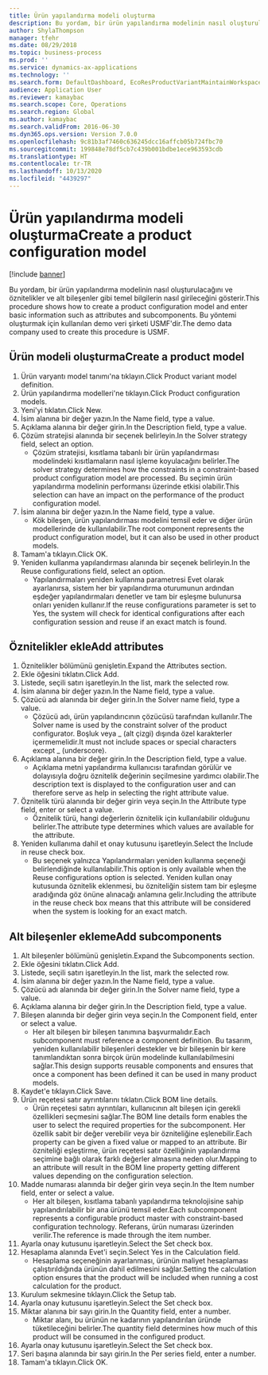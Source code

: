 ```yaml
---
title: Ürün yapılandırma modeli oluşturma
description: Bu yordam, bir ürün yapılandırma modelinin nasıl oluşturulacağını ve öznitelikler ve alt bileşenler gibi temel bilgilerin nasıl girileceğini gösterir.
author: ShylaThompson
manager: tfehr
ms.date: 08/29/2018
ms.topic: business-process
ms.prod: ''
ms.service: dynamics-ax-applications
ms.technology: ''
ms.search.form: DefaultDashboard, EcoResProductVariantMaintainWorkspace, PCProductConfigurationModelListPage, PCCreateProductConfigurationModel, PCProductConfigurationModelDetails, PCBOMLineDetails
audience: Application User
ms.reviewer: kamaybac
ms.search.scope: Core, Operations
ms.search.region: Global
ms.author: kamaybac
ms.search.validFrom: 2016-06-30
ms.dyn365.ops.version: Version 7.0.0
ms.openlocfilehash: 9c81b3af7460c636245dcc16affcb05b724fbc70
ms.sourcegitcommit: 199848e78df5cb7c439b001bdbe1ece963593cdb
ms.translationtype: HT
ms.contentlocale: tr-TR
ms.lasthandoff: 10/13/2020
ms.locfileid: "4439297"
---
```

# <a name="create-a-product-configuration-model"></a><span data-ttu-id="0d7f7-103">Ürün yapılandırma modeli oluşturma</span><span class="sxs-lookup"><span data-stu-id="0d7f7-103">Create a product configuration model</span></span>

[!include [banner](../../includes/banner.md)]

<span data-ttu-id="0d7f7-104">Bu yordam, bir ürün yapılandırma modelinin nasıl oluşturulacağını ve öznitelikler ve alt bileşenler gibi temel bilgilerin nasıl girileceğini gösterir.</span><span class="sxs-lookup"><span data-stu-id="0d7f7-104">This procedure shows how to create a product configuration model and enter basic information such as attributes and subcomponents.</span></span> <span data-ttu-id="0d7f7-105">Bu yöntemi oluşturmak için kullanılan demo veri şirketi USMF'dir.</span><span class="sxs-lookup"><span data-stu-id="0d7f7-105">The demo data company used to create this procedure is USMF.</span></span>


## <a name="create-a-product-model"></a><span data-ttu-id="0d7f7-106">Ürün modeli oluşturma</span><span class="sxs-lookup"><span data-stu-id="0d7f7-106">Create a product model</span></span>
1. <span data-ttu-id="0d7f7-107">Ürün varyantı model tanımı'na tıklayın.</span><span class="sxs-lookup"><span data-stu-id="0d7f7-107">Click Product variant model definition.</span></span>
2. <span data-ttu-id="0d7f7-108">Ürün yapılandırma modelleri'ne tıklayın.</span><span class="sxs-lookup"><span data-stu-id="0d7f7-108">Click Product configuration models.</span></span>
3. <span data-ttu-id="0d7f7-109">Yeni'yi tıklatın.</span><span class="sxs-lookup"><span data-stu-id="0d7f7-109">Click New.</span></span>
4. <span data-ttu-id="0d7f7-110">İsim alanına bir değer yazın.</span><span class="sxs-lookup"><span data-stu-id="0d7f7-110">In the Name field, type a value.</span></span>
5. <span data-ttu-id="0d7f7-111">Açıklama alanına bir değer girin.</span><span class="sxs-lookup"><span data-stu-id="0d7f7-111">In the Description field, type a value.</span></span>
6. <span data-ttu-id="0d7f7-112">Çözüm stratejisi alanında bir seçenek belirleyin.</span><span class="sxs-lookup"><span data-stu-id="0d7f7-112">In the Solver strategy field, select an option.</span></span>
    * <span data-ttu-id="0d7f7-113">Çözüm stratejisi, kısıtlama tabanlı bir ürün yapılandırması modelindeki kısıtlamaların nasıl işleme koyulacağını belirler.</span><span class="sxs-lookup"><span data-stu-id="0d7f7-113">The solver strategy determines how the constraints in a constraint-based product configuration model are processed.</span></span> <span data-ttu-id="0d7f7-114">Bu seçimin ürün yapılandırma modelinin performansı üzerinde etkisi olabilir.</span><span class="sxs-lookup"><span data-stu-id="0d7f7-114">This selection can have an impact on the performance of the product configuration model.</span></span>  
7. <span data-ttu-id="0d7f7-115">İsim alanına bir değer yazın.</span><span class="sxs-lookup"><span data-stu-id="0d7f7-115">In the Name field, type a value.</span></span>
    * <span data-ttu-id="0d7f7-116">Kök bileşen, ürün yapılandırması modelini temsil eder ve diğer ürün modellerinde de kullanılabilir.</span><span class="sxs-lookup"><span data-stu-id="0d7f7-116">The root component represents the product configuration model, but it can also be used in other product models.</span></span>  
8. <span data-ttu-id="0d7f7-117">Tamam'a tıklayın.</span><span class="sxs-lookup"><span data-stu-id="0d7f7-117">Click OK.</span></span>
9. <span data-ttu-id="0d7f7-118">Yeniden kullanma yapılandırması alanında bir seçenek belirleyin.</span><span class="sxs-lookup"><span data-stu-id="0d7f7-118">In the Reuse configurations field, select an option.</span></span>
    * <span data-ttu-id="0d7f7-119">Yapılandırmaları yeniden kullanma parametresi Evet olarak ayarlanırsa, sistem her bir yapılandırma oturumunun ardından eşdeğer yapılandırmaları denetler ve tam bir eşleşme bulunursa onları yeniden kullanır.</span><span class="sxs-lookup"><span data-stu-id="0d7f7-119">If the reuse configurations parameter is set to Yes, the system will check for identical configurations after each configuration session and reuse if an exact match is found.</span></span>  

## <a name="add-attributes"></a><span data-ttu-id="0d7f7-120">Öznitelikler ekle</span><span class="sxs-lookup"><span data-stu-id="0d7f7-120">Add attributes</span></span>
1. <span data-ttu-id="0d7f7-121">Öznitelikler bölümünü genişletin.</span><span class="sxs-lookup"><span data-stu-id="0d7f7-121">Expand the Attributes section.</span></span>
2. <span data-ttu-id="0d7f7-122">Ekle öğesini tıklatın.</span><span class="sxs-lookup"><span data-stu-id="0d7f7-122">Click Add.</span></span>
3. <span data-ttu-id="0d7f7-123">Listede, seçili satırı işaretleyin.</span><span class="sxs-lookup"><span data-stu-id="0d7f7-123">In the list, mark the selected row.</span></span>
4. <span data-ttu-id="0d7f7-124">İsim alanına bir değer yazın.</span><span class="sxs-lookup"><span data-stu-id="0d7f7-124">In the Name field, type a value.</span></span>
5. <span data-ttu-id="0d7f7-125">Çözücü adı alanında bir değer girin.</span><span class="sxs-lookup"><span data-stu-id="0d7f7-125">In the Solver name field, type a value.</span></span>
    * <span data-ttu-id="0d7f7-126">Çözücü adı, ürün yapılandırıcının çözücüsü tarafından kullanılır.</span><span class="sxs-lookup"><span data-stu-id="0d7f7-126">The Solver name is used by the constraint solver of the product configurator.</span></span> <span data-ttu-id="0d7f7-127">Boşluk veya _ (alt çizgi) dışında özel karakterler içermemelidir.</span><span class="sxs-lookup"><span data-stu-id="0d7f7-127">It must not include spaces or special characters except _ (underscore).</span></span>  
6. <span data-ttu-id="0d7f7-128">Açıklama alanına bir değer girin.</span><span class="sxs-lookup"><span data-stu-id="0d7f7-128">In the Description field, type a value.</span></span>
    * <span data-ttu-id="0d7f7-129">Açıklama metni yapılandırma kullanıcısı tarafından görülür ve dolayısıyla doğru öznitelik değerinin seçilmesine yardımcı olabilir.</span><span class="sxs-lookup"><span data-stu-id="0d7f7-129">The description text is displayed to the configuration user and can therefore serve as help in selecting the right attribute value.</span></span>  
7. <span data-ttu-id="0d7f7-130">Öznitelik türü alanında bir değer girin veya seçin.</span><span class="sxs-lookup"><span data-stu-id="0d7f7-130">In the Attribute type field, enter or select a value.</span></span>
    * <span data-ttu-id="0d7f7-131">Öznitelik türü, hangi değerlerin öznitelik için kullanılabilir olduğunu belirler.</span><span class="sxs-lookup"><span data-stu-id="0d7f7-131">The attribute type determines which values are available for the attribute.</span></span>  
8. <span data-ttu-id="0d7f7-132">Yeniden kullanıma dahil et onay kutusunu işaretleyin.</span><span class="sxs-lookup"><span data-stu-id="0d7f7-132">Select the Include in reuse check box.</span></span>
    * <span data-ttu-id="0d7f7-133">Bu seçenek yalnızca Yapılandırmaları yeniden kullanma seçeneği belirlendiğinde kullanılabilir.</span><span class="sxs-lookup"><span data-stu-id="0d7f7-133">This option is only available when the Reuse configurations option is selected.</span></span> <span data-ttu-id="0d7f7-134">Yeniden kullan onay kutusunda öznitelik eklenmesi, bu özniteliğin sistem tam bir eşleşme aradığında göz önüne alınacağı anlamına gelir.</span><span class="sxs-lookup"><span data-stu-id="0d7f7-134">Including the attribute in the reuse check box means that this attribute will be considered when the system is looking for an exact match.</span></span>  

## <a name="add-subcomponents"></a><span data-ttu-id="0d7f7-135">Alt bileşenler ekleme</span><span class="sxs-lookup"><span data-stu-id="0d7f7-135">Add subcomponents</span></span>
1. <span data-ttu-id="0d7f7-136">Alt bileşenler bölümünü genişletin.</span><span class="sxs-lookup"><span data-stu-id="0d7f7-136">Expand the Subcomponents section.</span></span>
2. <span data-ttu-id="0d7f7-137">Ekle öğesini tıklatın.</span><span class="sxs-lookup"><span data-stu-id="0d7f7-137">Click Add.</span></span>
3. <span data-ttu-id="0d7f7-138">Listede, seçili satırı işaretleyin.</span><span class="sxs-lookup"><span data-stu-id="0d7f7-138">In the list, mark the selected row.</span></span>
4. <span data-ttu-id="0d7f7-139">İsim alanına bir değer yazın.</span><span class="sxs-lookup"><span data-stu-id="0d7f7-139">In the Name field, type a value.</span></span>
5. <span data-ttu-id="0d7f7-140">Çözücü adı alanında bir değer girin.</span><span class="sxs-lookup"><span data-stu-id="0d7f7-140">In the Solver name field, type a value.</span></span>
6. <span data-ttu-id="0d7f7-141">Açıklama alanına bir değer girin.</span><span class="sxs-lookup"><span data-stu-id="0d7f7-141">In the Description field, type a value.</span></span>
7. <span data-ttu-id="0d7f7-142">Bileşen alanında bir değer girin veya seçin.</span><span class="sxs-lookup"><span data-stu-id="0d7f7-142">In the Component field, enter or select a value.</span></span>
    * <span data-ttu-id="0d7f7-143">Her alt bileşen bir bileşen tanımına başvurmalıdır.</span><span class="sxs-lookup"><span data-stu-id="0d7f7-143">Each subcomponent must reference a component definition.</span></span> <span data-ttu-id="0d7f7-144">Bu tasarım, yeniden kullanılabilir bileşenleri destekler ve bir bileşenin bir kere tanımlandıktan sonra birçok ürün modelinde kullanılabilmesini sağlar.</span><span class="sxs-lookup"><span data-stu-id="0d7f7-144">This design supports reusable components and ensures that once a component has been defined it can be used in many product models.</span></span>  
8. <span data-ttu-id="0d7f7-145">Kaydet'e tıklayın.</span><span class="sxs-lookup"><span data-stu-id="0d7f7-145">Click Save.</span></span>
9. <span data-ttu-id="0d7f7-146">Ürün reçetesi satır ayrıntılarını tıklatın.</span><span class="sxs-lookup"><span data-stu-id="0d7f7-146">Click BOM line details.</span></span>
    * <span data-ttu-id="0d7f7-147">Ürün reçetesi satırı ayrıntıları, kullanıcının alt bileşen için gerekli özellikleri seçmesini sağlar.</span><span class="sxs-lookup"><span data-stu-id="0d7f7-147">The BOM line details form enables the user to select the required properties for the subcomponent.</span></span> <span data-ttu-id="0d7f7-148">Her özellik sabit bir değer verebilir veya bir özniteliğine eşlenebilir.</span><span class="sxs-lookup"><span data-stu-id="0d7f7-148">Each property can be given a fixed value or mapped to an attribute.</span></span> <span data-ttu-id="0d7f7-149">Bir özniteliği eşleştirme, ürün reçetesi satır özelliğinin yapılandırma seçimine bağlı olarak farklı değerler almasına neden olur.</span><span class="sxs-lookup"><span data-stu-id="0d7f7-149">Mapping to an attribute will result in the BOM line property getting different values depending on the configuration selection.</span></span>  
10. <span data-ttu-id="0d7f7-150">Madde numarası alanında bir değer girin veya seçin.</span><span class="sxs-lookup"><span data-stu-id="0d7f7-150">In the Item number field, enter or select a value.</span></span>
    * <span data-ttu-id="0d7f7-151">Her alt bileşen, kısıtlama tabanlı yapılandırma teknolojisine sahip yapılandırılabilir bir ana ürünü temsil eder.</span><span class="sxs-lookup"><span data-stu-id="0d7f7-151">Each subcomponent represents a configurable product master with constraint-based configuration technology.</span></span> <span data-ttu-id="0d7f7-152">Referans, ürün numarası üzerinden verilir.</span><span class="sxs-lookup"><span data-stu-id="0d7f7-152">The reference is made through the item number.</span></span>  
11. <span data-ttu-id="0d7f7-153">Ayarla onay kutusunu işaretleyin.</span><span class="sxs-lookup"><span data-stu-id="0d7f7-153">Select the Set check box.</span></span>
12. <span data-ttu-id="0d7f7-154">Hesaplama alanında Evet'i seçin.</span><span class="sxs-lookup"><span data-stu-id="0d7f7-154">Select Yes in the Calculation field.</span></span>
    * <span data-ttu-id="0d7f7-155">Hesaplama seçeneğinin ayarlanması, ürünün maliyet hesaplaması çalıştırıldığında ürünün dahil edilmesini sağlar.</span><span class="sxs-lookup"><span data-stu-id="0d7f7-155">Setting the calculation option ensures that the product will be included when running a cost calculation for the product.</span></span>  
13. <span data-ttu-id="0d7f7-156">Kurulum sekmesine tıklayın.</span><span class="sxs-lookup"><span data-stu-id="0d7f7-156">Click the Setup tab.</span></span>
14. <span data-ttu-id="0d7f7-157">Ayarla onay kutusunu işaretleyin.</span><span class="sxs-lookup"><span data-stu-id="0d7f7-157">Select the Set check box.</span></span>
15. <span data-ttu-id="0d7f7-158">Miktar alanına bir sayı girin.</span><span class="sxs-lookup"><span data-stu-id="0d7f7-158">In the Quantity field, enter a number.</span></span>
    * <span data-ttu-id="0d7f7-159">Miktar alanı, bu ürünün ne kadarının yapılandırılan üründe tüketileceğini belirler.</span><span class="sxs-lookup"><span data-stu-id="0d7f7-159">The quantity field determines how much of this product will be consumed in the configured product.</span></span>  
16. <span data-ttu-id="0d7f7-160">Ayarla onay kutusunu işaretleyin.</span><span class="sxs-lookup"><span data-stu-id="0d7f7-160">Select the Set check box.</span></span>
17. <span data-ttu-id="0d7f7-161">Seri başına alanında bir sayı girin.</span><span class="sxs-lookup"><span data-stu-id="0d7f7-161">In the Per series field, enter a number.</span></span>
18. <span data-ttu-id="0d7f7-162">Tamam'a tıklayın.</span><span class="sxs-lookup"><span data-stu-id="0d7f7-162">Click OK.</span></span>

